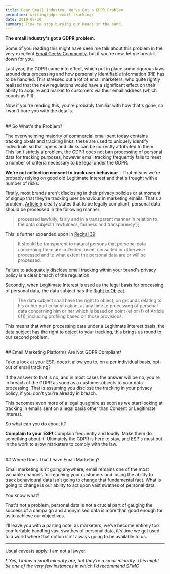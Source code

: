 ```yaml
---
title: Dear Email Industry, We've Got a GDPR Problem
permalink: writing/gdpr-email-tracking/
date: 2019-06-10
summary: Time to stop burying our heads in the sand.
---
```


**The email industry's got a GDPR problem.**

Some of you reading this might have seen me talk about this problem in the very excellent [Email Geeks Community](https://email.geeks.chat), but if you're new, let me break it down for you.

Last year, the GDPR came into effect, which put in place some rigorous laws around data processing and how personally identifiable information (PII) has to be handled. This stressed out a lot of email marketers, who quite rightly realised that the new regulations would have a significant effect on their ability to acquire and market to customers via their email address (which counts as PII). 

Now if you're reading this, you're probably familiar with how that's gone, so I won't bore you with the details.

<br />
## So What's the Problem?

The overwhelming majority of commercial email sent today contains tracking pixels and tracking links, these are used to uniquely identify individuals so that opens and clicks can be correctly attributed to them. This isn't strictly a problem, the GDPR does not ban processing of personal data for tracking purposes, however email tracking frequently fails to meet a number of criteria necessary to be legal under the GDPR.

**We're not collection consent to track user behaviour** - That means we're probably relying on good old Legitimate Interest and that's frought with a number of risks.

Firstly, most brands aren't disclosing in their privacy policies or at moment of signup that they're tracking user behaviour in marketing emails. That's a problem. [Article 5](https://gdpr-info.eu/art-5-gdpr/) clearly states that to be legally compliant, personal data should be processed in the following manner:

>processed lawfully, fairly and in a transparent manner in relation to the data subject (‘lawfulness, fairness and transparency’);

This is further expanded upon in [Recital 39](https://gdpr-info.eu/recitals/no-39/):

>It should be transparent to natural persons that personal data concerning them are collected, used, consulted or otherwise processed and to what extent the personal data are or will be processed.

Failure to adequately disclose email tracking within your brand's privacy policy is a clear breach of the regulation.

Secondly, when Legitimate Interest is used as the legal basis for processing of personal data, the data subject has the [Right to Object](https://gdpr-info.eu/art-21-gdpr/).

>The data subject shall have the right to object, on grounds relating to his or her particular situation, at any time to processing of personal data concerning him or her which is based on point (e) or (f) of Article 6(1), including profiling based on those provisions.

This means that when processing data under a Legitimate Interest basis, the data subject has the right to object to your tracking, this brings us round to our second problem.

<br />
## Email Marketing Platforms Are Not GDPR Compliant&#8224;

Take a look at your ESP, does it allow you to, on a per individual basis, opt-out of email tracking?

If the answer to that is no, and in most cases the answer will be no, you're in breach of the GDPR as soon as a customer objects to your data processing. That is assuming you disclose the tracking in your privacy policy, if you don't you're already in breach.

This becomes even more of a legal quagmire as soon as we start looking at tracking in emails sent on a legal basis other than Consent or Legitimate Interest.

So what can you do about it?

**Complain to your ESP!** Complain frequently and loudly. Make them do something about it. Ultimately the GDPR is here to stay, and ESP's must put in the work to allow marketers to comply with the law.

<br />
## Where Does That Leave Email Marketing?

Email marketing isn't going anywhere, email remains one of the most valuable channels for reaching your customers and losing the ability to track behavioural data isn't going to change that fundamental fact. What is going to change is our ability to act upon vast swathes of personal data.

You know what?

That's not a problem, personal data is not a crucial part of gauging the success of a campaign and anonymised data is more than good enough for us to achieve our objectives.

I'll leave you with a parting note; as marketers, we've become entirely too comfortable handling vast swathes of personal data, it's time we get used to a world where that option isn't always going to be available to us. 



***

Usual caveats apply. I am not a lawyer.

&#8224; *Yes, I know a small minority are, but they're a small minority. This might be one of the very few instances in which I'd recommend SFMC*
